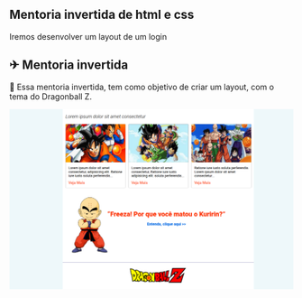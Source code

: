 ## Mentoria invertida de html e css
Iremos desenvolver um layout de um login

## ✈ Mentoria invertida
📌 Essa mentoria invertida, tem como objetivo de criar um layout, com o tema do Dragonball Z.

<img src="https://github.com/giovannirwp/mentoria-invertida-css-html/blob/main/img/print-layout01.png" widt="750" />

